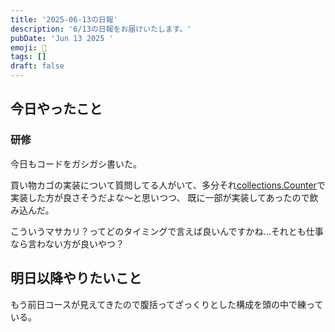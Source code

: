 ```yaml
---
title: '2025-06-13の日報'
description: '6/13の日報をお届けいたします。'
pubDate: 'Jun 13 2025 '
emoji: 🦊
tags: []
draft: false
---
```


## 今日やったこと

### 研修

今日もコードをガシガシ書いた。

買い物カゴの実装について質問してる人がいて、多分それ[collections.Counter](https://docs.python.org/ja/3.13/library/collections.html)で実装した方が良さそうだよな〜と思いつつ、
既に一部が実装してあったので飲み込んだ。

こういうマサカリ？ってどのタイミングで言えば良いんですかね...それとも仕事なら言わない方が良いやつ？

## 明日以降やりたいこと

もう前日コースが見えてきたので腹括ってざっくりとした構成を頭の中で練っている。
